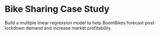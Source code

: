 # Bike Sharing Case Study
 Build a multiple linear regression model to help BoomBikes forecast post-lockdown demand and increase market profitability.
